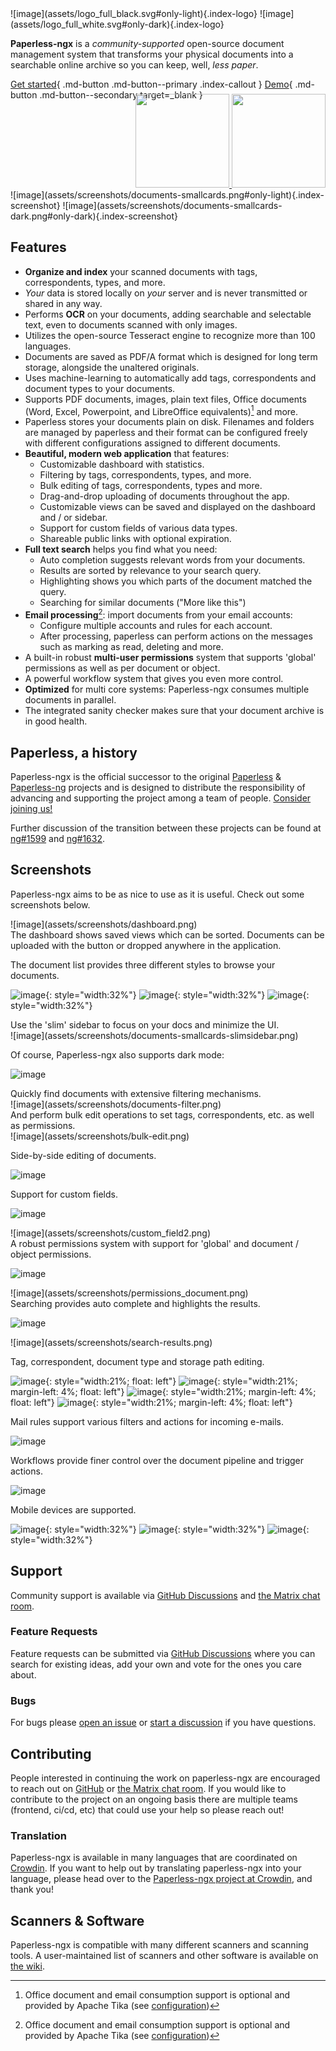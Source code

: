 <div class="grid-left" markdown>
![image](assets/logo_full_black.svg#only-light){.index-logo}
![image](assets/logo_full_white.svg#only-dark){.index-logo}

**Paperless-ngx** is a _community-supported_ open-source document management system that transforms your
physical documents into a searchable online archive so you can keep, well, _less paper_.

[Get started](setup.md){ .md-button .md-button--primary .index-callout }
[Demo](https://demo.paperless-ngx.com){ .md-button .md-button--secondary target=\_blank }

<div style="display: flex; justify-content: end; margin-top: -1.5rem;">
  <a href="https://m.do.co/c/8d70b916d462" target="_blank">
    <img src="https://opensource.nyc3.cdn.digitaloceanspaces.com/attribution/assets/PoweredByDO/DO_Powered_by_Badge_white.svg#only-dark" class="no-lightbox" width="150px">
    <img src="https://opensource.nyc3.cdn.digitaloceanspaces.com/attribution/assets/PoweredByDO/DO_Powered_by_Badge_black.svg#only-light" class="no-lightbox" width="150px">
  </a>
</div>

</div>
<div class="grid-right" markdown>
![image](assets/screenshots/documents-smallcards.png#only-light){.index-screenshot}
![image](assets/screenshots/documents-smallcards-dark.png#only-dark){.index-screenshot}
</div>
<div class="clear"></div>

## Features

-   **Organize and index** your scanned documents with tags, correspondents, types, and more.
-   _Your_ data is stored locally on _your_ server and is never transmitted or shared in any way.
-   Performs **OCR** on your documents, adding searchable and selectable text, even to documents scanned with only images.
-   Utilizes the open-source Tesseract engine to recognize more than 100 languages.
-   Documents are saved as PDF/A format which is designed for long term storage, alongside the unaltered originals.
-   Uses machine-learning to automatically add tags, correspondents and document types to your documents.
-   Supports PDF documents, images, plain text files, Office documents (Word, Excel, Powerpoint, and LibreOffice equivalents)[^1] and more.
-   Paperless stores your documents plain on disk. Filenames and folders are managed by paperless and their format can be configured freely with different configurations assigned to different documents.
-   **Beautiful, modern web application** that features:
    -   Customizable dashboard with statistics.
    -   Filtering by tags, correspondents, types, and more.
    -   Bulk editing of tags, correspondents, types and more.
    -   Drag-and-drop uploading of documents throughout the app.
    -   Customizable views can be saved and displayed on the dashboard and / or sidebar.
    -   Support for custom fields of various data types.
    -   Shareable public links with optional expiration.
-   **Full text search** helps you find what you need:
    -   Auto completion suggests relevant words from your documents.
    -   Results are sorted by relevance to your search query.
    -   Highlighting shows you which parts of the document matched the query.
    -   Searching for similar documents ("More like this")
-   **Email processing**[^1]: import documents from your email accounts:
    -   Configure multiple accounts and rules for each account.
    -   After processing, paperless can perform actions on the messages such as marking as read, deleting and more.
-   A built-in robust **multi-user permissions** system that supports 'global' permissions as well as per document or object.
-   A powerful workflow system that gives you even more control.
-   **Optimized** for multi core systems: Paperless-ngx consumes multiple documents in parallel.
-   The integrated sanity checker makes sure that your document archive is in good health.

[^1]: Office document and email consumption support is optional and provided by Apache Tika (see [configuration](https://docs.paperless-ngx.com/configuration/#tika))

## Paperless, a history

Paperless-ngx is the official successor to the original [Paperless](https://github.com/the-paperless-project/paperless) & [Paperless-ng](https://github.com/jonaswinkler/paperless-ng) projects and is designed to distribute the responsibility of advancing and supporting the project among a team of people. [Consider joining us!](https://github.com/paperless-ngx/paperless-ngx#community-support)

Further discussion of the transition between these projects can be found at
[ng#1599](https://github.com/jonaswinkler/paperless-ng/issues/1599) and [ng#1632](https://github.com/jonaswinkler/paperless-ng/issues/1632).

## Screenshots

Paperless-ngx aims to be as nice to use as it is useful. Check out some screenshots below.

<div class="grid-flipped-left" markdown>
  ![image](assets/screenshots/dashboard.png)
</div>
<div class="grid-flipped-right" markdown>
  The dashboard shows saved views which can be sorted. Documents can be uploaded with the button or dropped anywhere in the application.
</div>
<div class="clear"></div>

The document list provides three different styles to browse your documents.

![image](assets/screenshots/documents-table.png){: style="width:32%"}
![image](assets/screenshots/documents-smallcards.png){: style="width:32%"}
![image](assets/screenshots/documents-largecards.png){: style="width:32%"}

<div class="clear"></div>

<div class="grid-left" markdown>
  Use the 'slim' sidebar to focus on your docs and minimize the UI.
</div>
<div class="grid-right" markdown>
  ![image](assets/screenshots/documents-smallcards-slimsidebar.png)
</div>
<div class="clear"></div>

Of course, Paperless-ngx also supports dark mode:

![image](assets/screenshots/documents-smallcards-dark.png)

<div class="clear"></div>

<div class="grid-left" markdown>
  Quickly find documents with extensive filtering mechanisms.
</div>
<div class="grid-right" markdown>
  ![image](assets/screenshots/documents-filter.png)
</div>
<div class="clear"></div>
<div class="grid-left" markdown>
  And perform bulk edit operations to set tags, correspondents, etc. as well as permissions.
</div>
<div class="grid-right" markdown>
  ![image](assets/screenshots/bulk-edit.png)
</div>
<div class="clear"></div>

Side-by-side editing of documents.

![image](assets/screenshots/editing.png)

<div class="grid-left" markdown>
  Support for custom fields.

![image](assets/screenshots/custom_field1.png)

</div>
<div class="grid-right" markdown>
  ![image](assets/screenshots/custom_field2.png)
</div>
<div class="clear"></div>

<div class="grid-left" markdown>
  A robust permissions system with support for 'global' and document / object permissions.

![image](assets/screenshots/permissions_global.png)

</div>
<div class="grid-right" markdown>
  ![image](assets/screenshots/permissions_document.png)
</div>
<div class="clear"></div>

<div class="grid-left" markdown>
  Searching provides auto complete and highlights the results.

![image](assets/screenshots/search-preview.png)

</div>
<div class="grid-right" markdown>
  ![image](assets/screenshots/search-results.png)
</div>
<div class="clear"></div>

Tag, correspondent, document type and storage path editing.

![image](assets/screenshots/new-tag.png){: style="width:21%; float: left"}
![image](assets/screenshots/new-correspondent.png){: style="width:21%; margin-left: 4%; float: left"}
![image](assets/screenshots/new-document_type.png){: style="width:21%; margin-left: 4%; float: left"}
![image](assets/screenshots/new-storage_path.png){: style="width:21%; margin-left: 4%; float: left"}

<div class="clear"></div>

<div class="grid-half-left" markdown>
  Mail rules support various filters and actions for incoming e-mails.

![image](assets/screenshots/mail-rules-edited.png)

</div>
<div class="grid-half-right" markdown>
  Workflows provide finer control over the document pipeline and trigger actions.

![image](assets/screenshots/workflow.png)

</div>
<div class="clear"></div>

<div class="clear"></div>

Mobile devices are supported.

![image](assets/screenshots/mobile1.png){: style="width:32%"}
![image](assets/screenshots/mobile2.png){: style="width:32%"}
![image](assets/screenshots/mobile3.png){: style="width:32%"}

## Support

Community support is available via [GitHub Discussions](https://github.com/paperless-ngx/paperless-ngx/discussions/) and [the Matrix chat room](https://matrix.to/#/#paperless:matrix.org).

### Feature Requests

Feature requests can be submitted via [GitHub Discussions](https://github.com/paperless-ngx/paperless-ngx/discussions/categories/feature-requests) where you can search for existing ideas, add your own and vote for the ones you care about.

### Bugs

For bugs please [open an issue](https://github.com/paperless-ngx/paperless-ngx/issues) or [start a discussion](https://github.com/paperless-ngx/paperless-ngx/discussions/categories/support) if you have questions.

## Contributing

People interested in continuing the work on paperless-ngx are encouraged to reach out on [GitHub](https://github.com/paperless-ngx/paperless-ngx) or [the Matrix chat room](https://matrix.to/#/#paperless:matrix.org). If you would like to contribute to the project on an ongoing basis there are multiple teams (frontend, ci/cd, etc) that could use your help so please reach out!

### Translation

Paperless-ngx is available in many languages that are coordinated on [Crowdin](https://crwd.in/paperless-ngx). If you want to help out by translating paperless-ngx into your language, please head over to the [Paperless-ngx project at Crowdin](https://crwd.in/paperless-ngx), and thank you!

## Scanners & Software

Paperless-ngx is compatible with many different scanners and scanning tools. A user-maintained list of scanners and other software is available on [the wiki](https://github.com/paperless-ngx/paperless-ngx/wiki/Scanner-&-Software-Recommendations).
